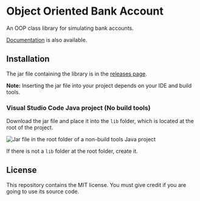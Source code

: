 # Object Oriented Bank Account

An OOP class library for simulating bank accounts.

[Documentation]() is also available.

## Installation

The jar file containing the library is in the [releases page](https://github.com/Synthird/object-oriented-bank-account/releases).

**Note:** Inserting the jar file into your project depends on your IDE and build tools.

### Visual Studio Code Java project (No build tools)

Download the jar file and place it into the ```lib``` folder, which is located at the root of the project.

![Jar file in the root folder of a non-build tools Java project](https://github.com/user-attachments/assets/1984ea04-bfa1-4796-99f2-e556834e81ec)

If there is not a ```lib``` folder at the root folder, create it.

## License

This repository contains the MIT license. You must give credit if you are going to use its source code.
